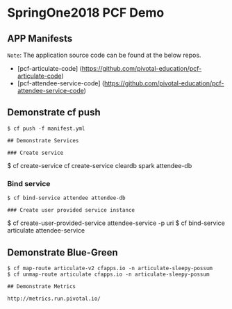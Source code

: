# SpringOne2018 PCF Demo

## APP Manifests

`Note`: The application source code can be found at the below repos.

- [pcf-articulate-code] (https://github.com/pivotal-education/pcf-articulate-code)
- [pcf-attendee-service-code] (https://github.com/pivotal-education/pcf-attendee-service-code)

## Demonstrate cf push

```
$ cf push -f manifest.yml

## Demonstrate Services

### Create service

```
$ cf create-service cf create-service cleardb spark attendee-db

### Bind service

```
$ cf bind-service attendee attendee-db

### Create user provided service instance

```
$ cf create-user-provided-service attendee-service -p uri
$ cf bind-service articulate attendee-service

## Demonstrate Blue-Green

```
$ cf map-route articulate-v2 cfapps.io -n articulate-sleepy-possum
$ cf unmap-route articulate cfapps.io -n articulate-sleepy-possum

## Demonstrate Metrics

http://metrics.run.pivotal.io/
